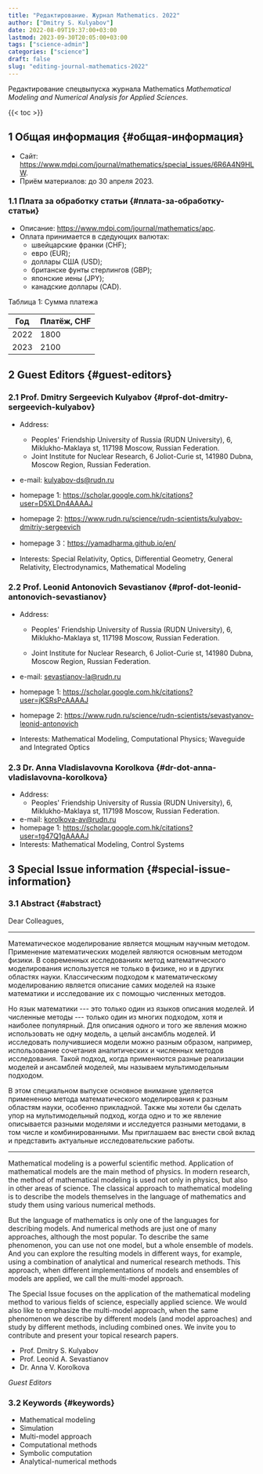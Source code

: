 ```yaml
---
title: "Редактирование. Журнал Mathematics. 2022"
author: ["Dmitry S. Kulyabov"]
date: 2022-08-09T19:37:00+03:00
lastmod: 2023-09-30T20:05:00+03:00
tags: ["science-admin"]
categories: ["science"]
draft: false
slug: "editing-journal-mathematics-2022"
---
```


Редактирование спецвыпуска журнала Mathematics _Mathematical Modeling and Numerical Analysis for Applied Sciences_.

<!--more-->

{{< toc >}}


## <span class="section-num">1</span> Общая информация {#общая-информация}

-   Сайт: <https://www.mdpi.com/journal/mathematics/special_issues/6R6A4N9HLW>.
-   Приём материалов: до 30 апреля 2023.


### <span class="section-num">1.1</span> Плата за обработку статьи {#плата-за-обработку-статьи}

-   Описание: <https://www.mdpi.com/journal/mathematics/apc>.
-   Оплата принимается в сдедующих валютах:
    -   швейцарские франки (CHF);
    -   евро (EUR);
    -   доллары США (USD);
    -   британске фунты стерлингов (GBP);
    -   японские иены (JPY);
    -   канадские доллары (CAD).

<div class="table-caption">
  <span class="table-number">&#1058;&#1072;&#1073;&#1083;&#1080;&#1094;&#1072; 1:</span>
  Сумма платежа
</div>

| Год  | Платёж, CHF |
|------|-------------|
| 2022 | 1800        |
| 2023 | 2100        |


## <span class="section-num">2</span> Guest Editors {#guest-editors}


### <span class="section-num">2.1</span> Prof. Dmitry Sergeevich Kulyabov {#prof-dot-dmitry-sergeevich-kulyabov}

-   Address:
    -   Peoples' Friendship University of Russia (RUDN University), 6, Miklukho-Maklaya st, 117198 Moscow, Russian Federation.
    -   Joint Institute for Nuclear Research, 6 Joliot-Curie st, 141980 Dubna, Moscow Region, Russian Federation.
-   e-mail: kulyabov-ds@rudn.ru
-   homepage 1: <https://scholar.google.com.hk/citations?user=D5XLDn4AAAAJ>
-   homepage 2: <https://www.rudn.ru/science/rudn-scientists/kulyabov-dmitriy-sergeevich>
-   homepage 3：<https://yamadharma.github.io/en/>

-   Interests: Special Relativity, Optics, Differential Geometry, General Relativity, Electrodynamics, Mathematical Modeling


### <span class="section-num">2.2</span> Prof. Leonid Antonovich Sevastianov {#prof-dot-leonid-antonovich-sevastianov}

-   Address:
    -   Peoples' Friendship University of Russia (RUDN University), 6, Miklukho-Maklaya st, 117198 Moscow, Russian Federation.

    -   Joint Institute for Nuclear Research, 6 Joliot-Curie st, 141980 Dubna, Moscow Region, Russian Federation.

-   e-mail: sevastianov-la@rudn.ru
-   homepage 1: <https://scholar.google.com.hk/citations?user=jKSRsPcAAAAJ>
-   homepage 2: <https://www.rudn.ru/science/rudn-scientists/sevastyanov-leonid-antonovich>
-   Interests: Mathematical Modeling, Computational Physics; Waveguide and Integrated Optics


### <span class="section-num">2.3</span> Dr. Anna Vladislavovna Korolkova {#dr-dot-anna-vladislavovna-korolkova}

-   Address:
    -   Peoples' Friendship University of Russia (RUDN University), 6, Miklukho-Maklaya st, 117198 Moscow, Russian Federation.
-   e-mail: korolkova-av@rudn.ru
-   homepage 1: <https://scholar.google.com.hk/citations?user=tg47Q1gAAAAJ>
-   Interests: Mathematical Modeling, Control Systems


## <span class="section-num">3</span> Special Issue information {#special-issue-information}


### <span class="section-num">3.1</span> Abstract {#abstract}

Dear Colleagues,

---

Математическое моделирование является мощным научным методом. Применение математических моделей являются основным методом физики. В современных исследованиях метод математического моделирования используется не только в физике,  но и в других областях науки. Классическим подходом к математическому моделированию является описание самих моделей на языке математики и исследование их с помощью численных методов.

Но язык математики ---  это только один из языков описания моделей. И численные методы --- только один из многих подходом, хотя и наиболее популярный. Для описания одного и того же явления можно использовать не одну модель, а целый ансамбль моделей. И исследовать получившиеся модели можно разным образом, например, использование сочетания аналитических и численных методов исследования. Такой подход, когда применяются разные реализации моделей и ансамблей моделей, мы называем мультимодельным подходом.

В этом специальном выпуске основное внимание уделяется применению метода математического моделирования к разным областям науки, особенно прикладной. Также мы хотели бы сделать упор на мультимодельный подход, когда одно и то же явление описывается разными моделями и исследуется разными методами, в том числе и комбинированными. Мы приглашаем вас внести свой вклад и представить актуальные исследовательские работы.

---

Mathematical modeling is a powerful scientific method. Application of mathematical models are the main method of physics. In modern research, the method of mathematical modeling is used not only in physics, but also in other areas of science. The classical approach to mathematical modeling is to describe the models themselves in the language of mathematics and study them using various numerical methods.

But the language of mathematics is only one of the languages for describing models. And numerical methods are just one of many approaches, although the most popular. To describe the same phenomenon, you can use not one model, but a whole ensemble of models. And you can explore the resulting models in different ways, for example, using a combination of analytical and numerical research methods. This approach, when different implementations of models and ensembles of models are applied, we call the multi-model approach.

The Special Issue focuses on the application of the mathematical modeling method to various fields of science, especially applied science. We would also like to emphasize the multi-model approach, when the same phenomenon we describe by different models (and model approaches) and study by different methods, including combined ones. We invite you to contribute and present your topical research papers.

-   Prof. Dmitry S. Kulyabov
-   Prof. Leonid A. Sevastianov
-   Dr. Anna V. Korolkova

_Guest Editors_


### <span class="section-num">3.2</span> Keywords {#keywords}

-   Mathematical modeling
-   Simulation
-   Multi-model approach
-   Computational methods
-   Symbolic computation
-   Analytical-numerical methods
